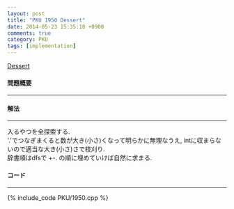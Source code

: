 ```yaml
---
layout: post
title: "PKU 1950 Dessert"
date: 2014-05-23 15:35:18 +0900
comments: true
category: PKU
tags: [implementation]
---
```


[Dessert](http://poj.org/problem?id=1950)

#### 問題概要

****

#### 解法

****

入るやつを全探索する.  
'.'でつなぎまくると数が大き(小さ)くなって明らかに無理なうえ, intに収まらないので適当な大き(小さ)さで枝刈り.  
辞書順はdfsで +-. の順に埋めていけば自然に求まる.  

#### コード

****

{% include_code PKU/1950.cpp %}
